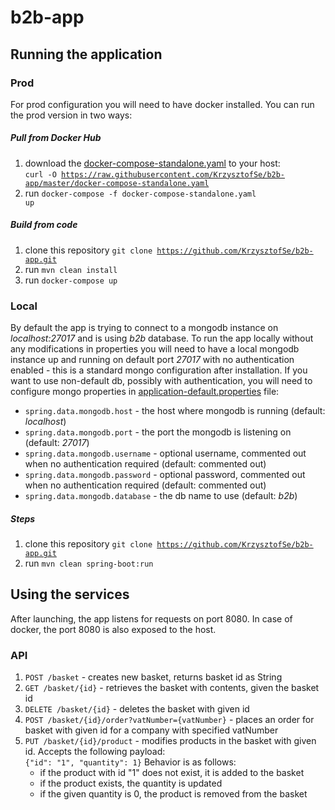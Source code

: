 # b2b-app

## Running the application

### Prod

For prod configuration you will need to have docker installed. You can run the prod version in two ways:

##### Pull from Docker Hub

1. download the [docker-compose-standalone.yaml](https://github.com/KrzysztofSe/b2b-app/blob/master/docker-compose-standalone.yaml) to your host:  
<code>curl -O https://raw.githubusercontent.com/KrzysztofSe/b2b-app/master/docker-compose-standalone.yaml</code>
2. run <code>docker-compose -f docker-compose-standalone.yaml up</code>

##### Build from code

1. clone this repository <code>git clone https://github.com/KrzysztofSe/b2b-app.git</code>
2. run <code>mvn clean install</code>
3. run <code>docker-compose up</code>
    
### Local

By default the app is trying to connect to a mongodb instance on *localhost:27017* and is using *b2b* database. To run 
the app locally without any modifications in properties you will need to have a local mongodb instance up and running 
on default port *27017* with no authentication enabled - this is a standard mongo configuration after installation. 
If you want to use non-default db, possibly with authentication, you will need to configure mongo properties in 
[application-default.properties](https://github.com/KrzysztofSe/b2b-app/blob/master/src/main/resources/application-default.properties) file:
* <code>spring.data.mongodb.host</code> - the host where mongodb is running (default: *localhost*)
* <code>spring.data.mongodb.port</code> - the port the mongodb is listening on (default: *27017*)
* <code>spring.data.mongodb.username</code> - optional username, commented out when no authentication required (default: commented out)
* <code>spring.data.mongodb.password</code> - optional password, commented out when no authentication required (default: commented out)
* <code>spring.data.mongodb.database</code> - the db name to use (default: *b2b*)

##### Steps

1. clone this repository <code>git clone https://github.com/KrzysztofSe/b2b-app.git</code>
2. run <code>mvn clean spring-boot:run</code>

## Using the services

After launching, the app listens for requests on port 8080. In case of docker, the port 8080 is also exposed to the host. 

### API

1. <code>POST /basket</code> - creates new basket, returns basket id as String
2. <code>GET /basket/{id}</code> - retrieves the basket with contents, given the basket id
3. <code>DELETE /basket/{id}</code> - deletes the basket with given id
4. <code>POST /basket/{id}/order?vatNumber={vatNumber}</code> - places an order for basket with given id for a company 
with specified vatNumber
5. <code>PUT /basket/{id}/product</code> - modifies products in the basket with given id. Accepts the following payload:  
<code>{"id": "1", "quantity": 1}</code>  Behavior is as follows:
    * if the product with id "1" does not exist, it is added to the basket
    * if the product exists, the quantity is updated
    * if the given quantity is 0, the product is removed from the basket